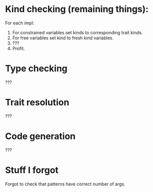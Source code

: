# Kind checking (remaining things):

For each impl:
1. For constrained variables set kinds to corresponding trait kinds.
2. For free variables set kind to fresh kind variables.
3. ???
4. Profit.


# Type checking

???

# Trait resolution

???

# Code generation

???


# Stuff I forgot

Forgot to check that patterns have correct number of args.
